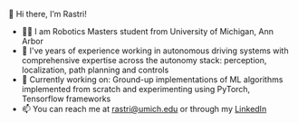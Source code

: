  👋 Hi there, I’m Rastri! 

* 🧑‍🎓 I am Robotics Masters student from University of Michigan, Ann Arbor
* 🌱 I've years of experience working in autonomous driving systems with comprehensive expertise across the autonomy stack: perception, localization, path planning and controls
* 🔭 Currently working on: Ground-up implementations of ML algorithms implemented from scratch and experimenting using PyTorch, Tensorflow frameworks
* 📫 You can reach me at rastri@umich.edu or through my [LinkedIn](https://www.linkedin.com/in/rastridey/)
